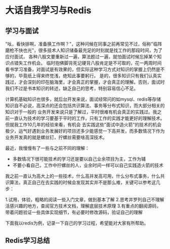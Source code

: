 # 大话自我学习与Redis
## 学习与面试
"吆，看快排啊，准备换工作啊？"，这种问候在同事之前再常见不过，俗称"临阵磨枪不快也光"，很多技术人知识储备最充足的时刻就是找工作的那段时间，为了应付面试，
各种八股文要重新过一遍，算法题过一遍，就怕面试时候忘掉某个知识点错失工作机会。
临时抱佛脚背死记硬背八股肯定是不可取的，花一两周时间看书学习准备，对面试是有效果的，但实际这种学习方式对知识的掌握上仍然是不够的，毕竟纸上得来终觉浅，绝知此事要躬行。
是的，很多知识只有我们认真实践过，才会深刻的印在脑海里，才会真正的掌握，才会真正的理解。否则，面试时我们不过是书本知识的转述，缺乏自己的思考，特别容易信心不足。

计算机基础知识也很多，就后台开发来说，面试经常问的如mysql、redis等存储知识自不必说，高深点的还会包括共识算法、事务等分布式知识，而大部分相关的知识对于一般的
业务开发来说只是了解过，平时很难有机会真正的实践过。我之前一直认为技术的学习要基于平时的工作，只有工作的实践才能更好的理解技术。但就我工作10几年的经验来看，有机会
去实践这些"面试中造火箭"的技术的机会极少，运气好遇到业务发展好的项目还多少能感觉一下高并发，而多数情况下作为业务开发真的就是螺丝钉，拧螺丝需要啥高深技术。

最近，我慢慢有了一些与之前不同的理解：

- 多数情况下很可能技术的学习还是要以自己业余项目为主，工作为辅
- 不要小看自己，工作中拧螺丝的人，业余时间一样可以自己实践造火箭的技术

我之前一直认为高大上的一些技术，什么高并发高可用，什么分布式事务，什么共识算法，真正自己在去实践的时候会发现其实并不是那么难，关键可以参考这几步： 

1.试用，体验，粗略的阅读一些入门文章，做到基本了解 
2.思考并罗列自己不理解活感兴趣的地方，查阅官方技术文档，理解底层技术原理
3.有重点的翻阅源码，带着问题验证一些具体实现细节，有必要时修改源码，验证自己的理解

下面我以redis为例，记录一下自己的学习过程，希望能对大家有所帮助。

## Redis学习总结

